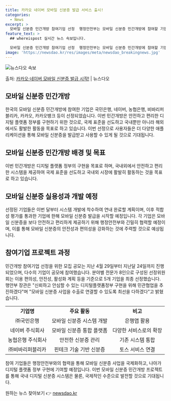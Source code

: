 ```yaml
---
title: 카카오 네이버 모바일 신분증 발급 서비스 출시!
categories:
  - News
excerpt: >
  모바일 신분증 민간개방 참여기업 선정  행정안전부는 모바일 신분증 민간개방에 참여할 기업으로 ㈜국민은행, 네…
feature_text: >
  ## whereispost 실시간 뉴스 속보입니다.

  모바일 신분증 민간개방 참여기업 선정  행정안전부는 모바일 신분증 민간개방에 참여할 기업으로 ㈜국민은행, 네…
image: 'https://newsdao.kr/res/images/meta/newsdao_breakingnews.jpg'
---
```


![뉴스다오 속보](https://newsdao.kr/res/images/meta/newsdao_breakingnews.jpg)

<p>출처: <a href="https://newsdao.kr/4122" rel="dofollow">카카오·네이버 모바일 신분증 발급 시작!</a> | 뉴스다오</p>

<h2 data-ke-size="size26">모바일 신분증 민간개방</h2>
한국의 모바일 신분증 민간개방에 참여한 기업은 국민은행, 네이버, 농협은행, 비바리퍼블리카, 카카오, 카카오뱅크 등이 선정되었습니다. 이번 민간개방은 안전하고 편리한 디지털 플랫폼 정부를 구현하기 위한 것으로, 국제 표준을 선도하고 국내뿐만 아니라 해외에서도 활발한 활동을 목표로 하고 있습니다. 이번 선정으로 사용자들은 더 다양한 애플리케이션을 통해 모바일 신분증을 발급받고 사용할 수 있게 될 것으로 기대됩니다.

<h2 data-ke-size="size26">모바일 신분증 민간개방 배경 및 목표</h2>
이번 민간개방은 디지털 플랫폼 정부의 구현을 목표로 하며, 국내외에서 안전하고 편리한 시스템을 제공하여 국제 표준을 선도하고 국내외 시장에 활발히 활동하는 것을 목표로 하고 있습니다.

<h2 data-ke-size="size26">모바일 신분증 실용성과 개발 예정</h2>
선정된 기업들은 이번 달부터 시스템 개발에 착수하여 연내 완료할 계획이며, 이후 적합성 평가를 통과한 기업에 한해 모바일 신분증 발급을 시작할 예정입니다. 각 기업은 모바일 신분증을 보다 안전하고 편리하게 제공하기 위해 행정안전부와 긴밀히 협력할 예정이며, 이를 통해 모바일 신분증의 안전성과 편의성을 강화하는 것에 주력할 것으로 예상됩니다.

<h2 data-ke-size="size26">참여기업 프로젝트 과정</h2>
민간개방 참여기업 선정을 위한 모집 공모는 지난 4월 29일부터 지난달 24일까지 진행되었으며, 다수의 기업이 공모에 참여했습니다. 분야별 전문가 8인으로 구성된 선정위원회는 이용 편의성, 안전성, 활성화 계획 등을 기준으로 5개 기업을 최종 선정했습니다. 행안부 장관은 "신뢰하고 안심할 수 있는 디지털플랫폼정부 구현을 위해 민관협업을 추진하겠다"며 "모바일 신분증 사업을 수출로 연결할 수 있도록 최선을 다하겠다"고 밝혔습니다.
<p data-ke-size="size16"></p>

<table>
	<tbody>
		<tr>
			<td style="text-align: center; height: 17px;"><b>기업명</b></td>
			<td style="text-align: center; height: 17px;"><b>주요 활동</b></td>
			<td style="text-align: center; height: 17px;"><b>비고</b></td>
		</tr>
		<tr>
			<td style="text-align: center; height: 17px;">㈜국민은행</td>
			<td style="text-align: center; height: 17px;">모바일 신분증 시스템 개발</td>
			<td style="text-align: center; height: 17px;">은행앱 활용</td>
		</tr>
		<tr>
			<td style="text-align: center; height: 17px;">네이버 주식회사</td>
			<td style="text-align: center; height: 17px;">모바일 신분증 통합 플랫폼</td>
			<td style="text-align: center; height: 17px;">다양한 서비스로의 확장</td>
		</tr>
		<tr>
			<td style="text-align: center; height: 17px;">농협은행 주식회사</td>
			<td style="text-align: center; height: 17px;">안전한 신분증 관리</td>
			<td style="text-align: center; height: 17px;">기존 시스템 통합</td>
		</tr>
		<tr>
			<td style="text-align: center; height: 17px;">㈜비바리퍼블리카</td>
			<td style="text-align: center; height: 17px;">핀테크 기술 기반 신분증</td>
			<td style="text-align: center; height: 17px;">토스 서비스 연결</td>
		</tr>
	</tbody>
</table>
<p data-ke-size="size16"></p>

참여 기업들은 행정안전부와의 협력을 통해 모바일 신분증 사업을 국제화하고, 나아가 디지털 플랫폼 정부 구현에 기여할 예정입니다. 이번 모바일 신분증 민간개방 프로젝트를 통해 국내 디지털 신분증 시스템은 물론, 국제적인 수준으로 발전할 것으로 기대됩니다. 

원하는 뉴스 찾아보기 👉 <a href="https://newsdao.kr" rel="dofollow">newsdao.kr</a>


